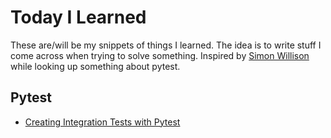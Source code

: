 # Today I Learned

These are/will be my snippets of things I learned. The idea is to write stuff I come across when trying to solve something. Inspired by [Simon Willison](https://til.simonwillison.net/) while looking up something about pytest.

<!--index start-->
## Pytest
- [Creating Integration Tests with Pytest](pytest/create-integrationtests-with-pytest.md)

<!--index end-->